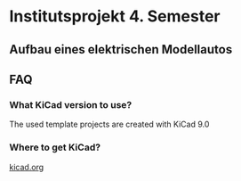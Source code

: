# Institutsprojekt 4. Semester #
## Aufbau eines elektrischen Modellautos ##


## FAQ

### What KiCad version to use?
The used template projects are created with KiCad 9.0

### Where to get KiCad?

[kicad.org](https://www.kicad.org/)
